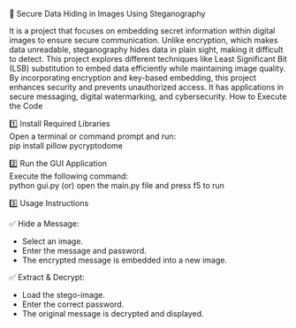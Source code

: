🔐 Secure Data Hiding in Images Using Steganography

 It is a project that focuses on embedding secret information within digital images to ensure secure communication. Unlike encryption, which makes data unreadable, steganography hides data in plain sight, making it difficult to detect. This project explores different techniques like Least Significant Bit (LSB) substitution to embed data efficiently while maintaining image quality. By incorporating encryption and key-based embedding, this project enhances security and prevents unauthorized access. It has applications in secure messaging, digital watermarking, and cybersecurity.
How to Execute the Code 

1️⃣ Install Required Libraries  
Open a terminal or command prompt and run:  
pip install pillow pycryptodome

2️⃣ Run the GUI Application  
Execute the following command:  
python gui.py (or) open the main.py file and press f5 to run

3️⃣ Usage Instructions  

✅ Hide a Message:  
   - Select an image.  
   - Enter the message and password.  
   - The encrypted message is embedded into a new image.
     
✅ Extract & Decrypt:
   - Load the stego-image.  
   - Enter the correct password.  
   - The original message is decrypted and displayed.  

